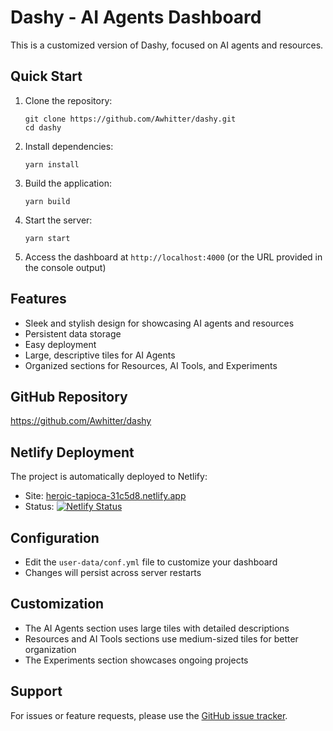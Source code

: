 # Dashy - AI Agents Dashboard

This is a customized version of Dashy, focused on AI agents and resources.

## Quick Start

1. Clone the repository:
   ```
   git clone https://github.com/Awhitter/dashy.git
   cd dashy
   ```

2. Install dependencies:
   ```
   yarn install
   ```

3. Build the application:
   ```
   yarn build
   ```

4. Start the server:
   ```
   yarn start
   ```

5. Access the dashboard at `http://localhost:4000` (or the URL provided in the console output)

## Features

- Sleek and stylish design for showcasing AI agents and resources
- Persistent data storage
- Easy deployment
- Large, descriptive tiles for AI Agents
- Organized sections for Resources, AI Tools, and Experiments

## GitHub Repository

https://github.com/Awhitter/dashy

## Netlify Deployment

The project is automatically deployed to Netlify:

- Site: [heroic-tapioca-31c5d8.netlify.app](https://heroic-tapioca-31c5d8.netlify.app)
- Status: [![Netlify Status](https://api.netlify.com/api/v1/badges/3525fb4d-c3ac-46ac-a998-288e3bb3f15f/deploy-status)](https://app.netlify.com/sites/heroic-tapioca-31c5d8/deploys)

## Configuration

- Edit the `user-data/conf.yml` file to customize your dashboard
- Changes will persist across server restarts

## Customization

- The AI Agents section uses large tiles with detailed descriptions
- Resources and AI Tools sections use medium-sized tiles for better organization
- The Experiments section showcases ongoing projects

## Support

For issues or feature requests, please use the [GitHub issue tracker](https://github.com/Awhitter/dashy/issues).